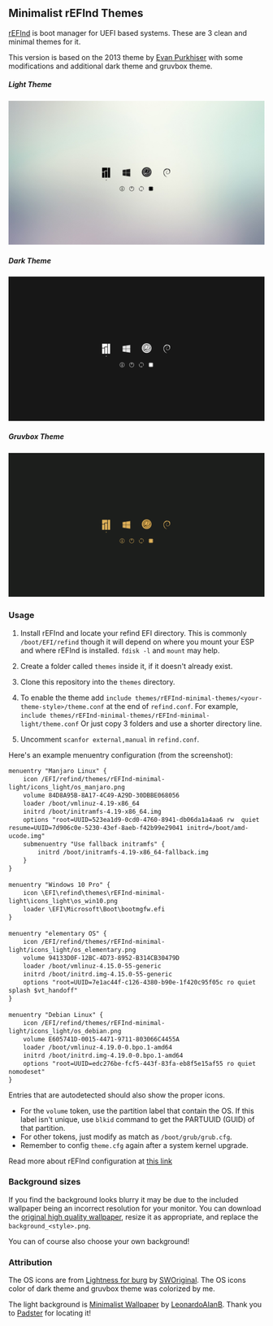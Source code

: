 ## Minimalist rEFInd Themes

[rEFInd](http://www.rodsbooks.com/refind/) is boot manager for UEFI based systems. These are 3 clean and minimal themes for it.

This version is based on the 2013 theme by [Evan Purkhiser][evan] with some modifications and additional dark theme and gruvbox theme.

##### Light Theme
![rEFInd Minimalist Light Theme](./screenshots/screenshot_light.png)
##### Dark Theme
![rEFInd Minimalist Dark Theme](./screenshots/screenshot_dark.png)
##### Gruvbox Theme
![rEFInd Minimalist Gruvbox Theme](./screenshots/screenshot_gruvbox.png)

### Usage

 1. Install rEFInd and locate your refind EFI directory. This is commonly `/boot/EFI/refind`
    though it will depend on where you mount your ESP and where rEFInd is installed. 
    `fdisk -l` and `mount` may help.

 2. Create a folder called `themes` inside it, if it doesn't already exist.

 3. Clone this repository into the `themes` directory.

 4. To enable the theme add `include themes/rEFInd-minimal-themes/<your-theme-style>/theme.conf` at the end of `refind.conf`. 
 For example, `include themes/rEFInd-minimal-themes/rEFInd-minimal-light/theme.conf`
 Or just copy 3 folders and use a shorter directory line.
5. Uncomment `scanfor external,manual` in `refind.conf`.

Here's an example menuentry configuration (from the screenshot):

```nginx
menuentry "Manjaro Linux" {
    icon /EFI/refind/themes/rEFInd-minimal-light/icons_light/os_manjaro.png
    volume 84D8A95B-8A17-4C49-A29D-30DBBE068056
    loader /boot/vmlinuz-4.19-x86_64
    initrd /boot/initramfs-4.19-x86_64.img
    options "root=UUID=523ea1d9-0cd0-4760-8941-db06da1a4aa6 rw  quiet resume=UUID=7d906c0e-5230-43ef-8aeb-f42b99e29041 initrd=/boot/amd-ucode.img"
    submenuentry "Use fallback initramfs" {
        initrd /boot/initramfs-4.19-x86_64-fallback.img
    }
}

menuentry "Windows 10 Pro" {
    icon \EFI\refind\themes\rEFInd-minimal-light\icons_light\os_win10.png
    loader \EFI\Microsoft\Boot\bootmgfw.efi
}

menuentry "elementary OS" {
    icon /EFI/refind/themes/rEFInd-minimal-light/icons_light/os_elementary.png
    volume 94133D0F-12BC-4D73-8952-B314CB30479D
    loader /boot/vmlinuz-4.15.0-55-generic
    initrd /boot/initrd.img-4.15.0-55-generic
    options "root=UUID=7e1ac44f-c126-4380-b90e-1f420c95f05c ro quiet splash $vt_handoff"
}

menuentry "Debian Linux" {
    icon /EFI/refind/themes/rEFInd-minimal-light/icons_light/os_debian.png
    volume E605741D-0015-4471-9711-803066C4455A
    loader /boot/vmlinuz-4.19.0-0.bpo.1-amd64
    initrd /boot/initrd.img-4.19.0-0.bpo.1-amd64
    options "root=UUID=edc276be-fcf5-443f-83fa-eb8f5e15af55 ro quiet nomodeset"
}
```

Entries that are autodetected should also show the proper icons.
* For the `volume` token, use the partition label that contain the OS.
If this label isn't unique, use `blkid` command to get the PARTUUID (GUID) of that partition.
* For other tokens, just modify as match as `/boot/grub/grub.cfg`.
* Remember to config `theme.cfg` again after a system kernel upgrade.

Read more about rEFInd configuration at [this link][refind-config]

### Background sizes

If you find the background looks blurry it may be due to the included wallpaper being an incorrect resolution for your monitor. You can download the [original high quality wallpaper][wallpaper], resize it as appropriate, and replace the `background_<style>.png`.

You can of course also choose your own background!

### Attribution

The OS icons are from [Lightness for burg][icons] by [SWOriginal][icon-author].
The OS icons color of dark theme and gruvbox theme was colorized by me.

The light background is [Minimalist Wallpaper][wallpaper] by [LeonardoAIanB][wallpaper-author]. Thank you to [Padster][padster] for locating it!

[evan]: https://github.com/EvanPurkhiser/rEFInd-minimal
[icons]: http://sworiginal.deviantart.com/art/Lightness-for-burg-181461810
[icon-author]: http://sworiginal.deviantart.com/

[padster]: https://github.com/theRealPadster
[wallpaper]: http://leonardoalanb.deviantart.com/art/Minimalist-wallpaper-295519786
[wallpaper-author]: http://leonardoalanb.deviantart.com/
[refind-config]: https://www.rodsbooks.com/refind/configfile.html

